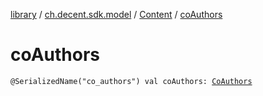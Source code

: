 [library](../../index.md) / [ch.decent.sdk.model](../index.md) / [Content](index.md) / [coAuthors](./co-authors.md)

# coAuthors

`@SerializedName("co_authors") val coAuthors: `[`CoAuthors`](../-co-authors/index.md)